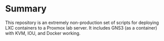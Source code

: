 # Summary
This repository is an extremely non-production set of scripts for deploying LXC containers to a Proxmox lab server. It includes GNS3 (as a container) with KVM, IOU, and Docker working.